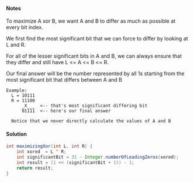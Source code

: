 #### Notes

To maximize A xor B, we want A and B to differ as much as possible at every bit index.

We first find the most significant bit that we can force to differ by looking at L and R.

For all of the lesser significant bits in A and B, we can always ensure that they differ and still have L <= A <= B <= R.

Our final answer will be the number represented by all 1s starting from the most significant bit that differs between A and B

```
Example:
  L = 10111   
  R = 11100
      _X___  <-- that's most significant differing bit
      01111  <-- here's our final answer

  Notice that we never directly calculate the values of A and B
```
#### Solution

```java
int maximizingXor(int L, int R) {
    int xored  = L ^ R;
    int significantBit = 31 - Integer.numberOfLeadingZeros(xored);
    int result = (1 << (significantBit + 1)) - 1;
    return result;
}
```
